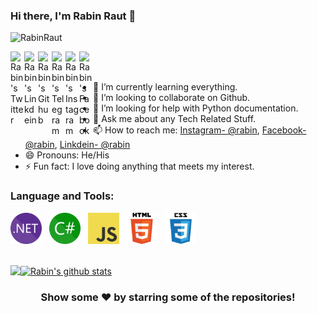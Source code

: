 ### Hi there, I'm Rabin Raut 👋

<p align="left"> <img src="https://komarev.com/ghpvc/?username=RabinRaut&label=Views&color=blue&style=plastic" alt="RabinRaut" /> </p>

<a href="">
  <img align="left" alt="Rabin's Twitter" width="22px" src="https://cdn.jsdelivr.net/npm/simple-icons@v3/icons/twitter.svg" />
</a>
<a href="https://www.linkedin.com/in/rabin-raut-16140417b/">
  <img align="left" alt="Rabin's Linkdein" width="22px" src="https://cdn.jsdelivr.net/npm/simple-icons@v3/icons/linkedin.svg" />
</a>
<a href="https://github.com/RabinRaut">
  <img align="left" alt="Rabin's Github" width="22px" src="https://cdn.jsdelivr.net/npm/simple-icons@v3/icons/github.svg" />
</a>
<a href="">
  <img align="left" alt="Rabin's Telegram" width="22px" src="https://cdn.jsdelivr.net/npm/simple-icons@v3/icons/telegram.svg" />
</a>
<a href="https://www.instagram.com/rabinraut.22/">
  <img align="left" alt="Rabin's Instagram" width="22px" src="https://cdn.jsdelivr.net/npm/simple-icons@v3/icons/instagram.svg" />
</a>
<a href="https://www.facebook.com/rabin.raut.509">
  <img align="left" alt="Rabin's Facebook" width="22px" src="https://cdn.jsdelivr.net/npm/simple-icons@v3/icons/facebook.svg" />
</a>
<br/>
<br/>

- 🌱 I’m currently learning everything.
- 👯 I’m looking to collaborate on Github.
- 🤔 I’m looking for help with Python documentation.
- 💬 Ask me about any Tech Related Stuff.
- 📫 How to reach me: [Instagram- @rabin](https://www.instagram.com/rabinraut.22/), [Facebook- @rabin](https://www.facebook.com/rabin.raut.509), [Linkdein- @rabin](https://www.linkedin.com/in/rabin-raut-16140417b/)
- 😄 Pronouns: He/His
- ⚡ Fun fact: I love doing anything that meets my interest.

### Language and Tools:
<p>
<img height="50" src="https://raw.githubusercontent.com/github/explore/80688e429a7d4ef2fca1e82350fe8e3517d3494d/topics/dotnet/dotnet.png"> &nbsp;
<img height="50" src="https://raw.githubusercontent.com/github/explore/80688e429a7d4ef2fca1e82350fe8e3517d3494d/topics/csharp/csharp.png"> &nbsp;
<img height="50" src="https://raw.githubusercontent.com/github/explore/80688e429a7d4ef2fca1e82350fe8e3517d3494d/topics/javascript/javascript.png"> &nbsp;
<img height="50" src="https://raw.githubusercontent.com/github/explore/80688e429a7d4ef2fca1e82350fe8e3517d3494d/topics/html/html.png"> &nbsp;
<img height="50" src="https://raw.githubusercontent.com/github/explore/80688e429a7d4ef2fca1e82350fe8e3517d3494d/topics/css/css.png">
</p>
<br/>

<a href="https://github.com/RabinRaut">
  <img align="left" src="https://github-readme-stats.vercel.app/api/top-langs/?username=RabinRaut&theme=dark&hide_langs_below=1" />
</a>
<a href="https://github.com/RabinRaut">
 <img align="center" src="https://github-readme-stats.vercel.app/api?username=RabinRaut&show_icons=true&theme=dark&line_height=27" alt="Rabin's github stats"/>
</a>

<div align="center">
  
### Show some ❤️ by starring some of the repositories!

</div>
